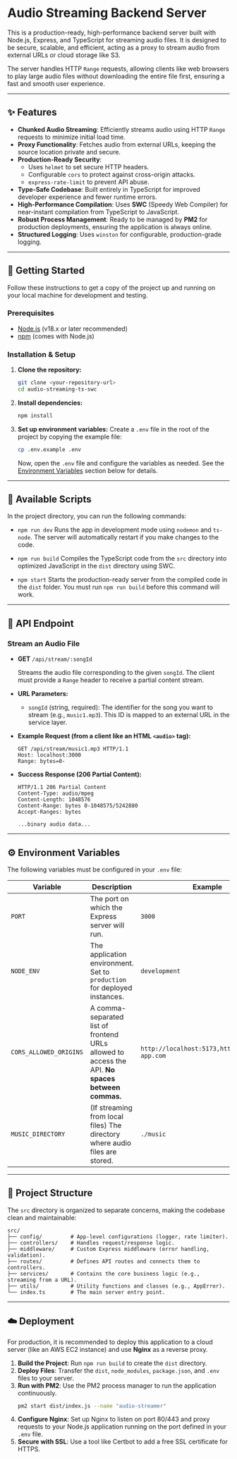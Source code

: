 # Audio Streaming Backend Server

This is a production-ready, high-performance backend server built with Node.js, Express, and TypeScript for streaming audio files. It is designed to be secure, scalable, and efficient, acting as a proxy to stream audio from external URLs or cloud storage like S3.

The server handles HTTP `Range` requests, allowing clients like web browsers to play large audio files without downloading the entire file first, ensuring a fast and smooth user experience.

---

## ✨ Features

-   **Chunked Audio Streaming**: Efficiently streams audio using HTTP `Range` requests to minimize initial load time.
-   **Proxy Functionality**: Fetches audio from external URLs, keeping the source location private and secure.
-   **Production-Ready Security**:
    -   Uses `helmet` to set secure HTTP headers.
    -   Configurable `cors` to protect against cross-origin attacks.
    -   `express-rate-limit` to prevent API abuse.
-   **Type-Safe Codebase**: Built entirely in TypeScript for improved developer experience and fewer runtime errors.
-   **High-Performance Compilation**: Uses **SWC** (Speedy Web Compiler) for near-instant compilation from TypeScript to JavaScript.
-   **Robust Process Management**: Ready to be managed by **PM2** for production deployments, ensuring the application is always online.
-   **Structured Logging**: Uses `winston` for configurable, production-grade logging.

---

## 🚀 Getting Started

Follow these instructions to get a copy of the project up and running on your local machine for development and testing.

### Prerequisites

-   [Node.js](https://nodejs.org/) (v18.x or later recommended)
-   [npm](https://www.npmjs.com/) (comes with Node.js)

### Installation & Setup

1.  **Clone the repository:**
    ```sh
    git clone <your-repository-url>
    cd audio-streaming-ts-swc
    ```

2.  **Install dependencies:**
    ```sh
    npm install
    ```

3.  **Set up environment variables:**
    Create a `.env` file in the root of the project by copying the example file:
    ```sh
    cp .env.example .env
    ```
    Now, open the `.env` file and configure the variables as needed. See the [Environment Variables](#-environment-variables) section below for details.

---

## 📜 Available Scripts

In the project directory, you can run the following commands:

-   `npm run dev`
    Runs the app in development mode using `nodemon` and `ts-node`. The server will automatically restart if you make changes to the code.

-   `npm run build`
    Compiles the TypeScript code from the `src` directory into optimized JavaScript in the `dist` directory using SWC.

-   `npm start`
    Starts the production-ready server from the compiled code in the `dist` folder. You must run `npm run build` before this command will work.

---

## 📡 API Endpoint

### Stream an Audio File

-   **GET** `/api/stream/:songId`

    Streams the audio file corresponding to the given `songId`. The client must provide a `Range` header to receive a partial content stream.

-   **URL Parameters:**
    -   `songId` (string, required): The identifier for the song you want to stream (e.g., `music1.mp3`). This ID is mapped to an external URL in the service layer.

-   **Example Request (from a client like an HTML `<audio>` tag):**
    ```
    GET /api/stream/music1.mp3 HTTP/1.1
    Host: localhost:3000
    Range: bytes=0-
    ```

-   **Success Response (206 Partial Content):**
    ```
    HTTP/1.1 206 Partial Content
    Content-Type: audio/mpeg
    Content-Length: 1048576
    Content-Range: bytes 0-1048575/5242880
    Accept-Ranges: bytes

    ...binary audio data...
    ```

---

## ⚙️ Environment Variables

The following variables must be configured in your `.env` file:

| Variable                | Description                                                                                             | Example                                                            |
| ----------------------- | ------------------------------------------------------------------------------------------------------- | ------------------------------------------------------------------ |
| `PORT`                  | The port on which the Express server will run.                                                          | `3000`                                                             |
| `NODE_ENV`              | The application environment. Set to `production` for deployed instances.                                | `development`                                                      |
| `CORS_ALLOWED_ORIGINS`  | A comma-separated list of frontend URLs allowed to access the API. **No spaces between commas.** | `http://localhost:5173,https://www.my-app.com`                       |
| `MUSIC_DIRECTORY`       | (If streaming from local files) The directory where audio files are stored.                             | `./music`                                                          |

---

## 📁 Project Structure

The `src` directory is organized to separate concerns, making the codebase clean and maintainable:

```
src/
├── config/         # App-level configurations (logger, rate limiter).
├── controllers/    # Handles request/response logic.
├── middleware/     # Custom Express middleware (error handling, validation).
├── routes/         # Defines API routes and connects them to controllers.
├── services/       # Contains the core business logic (e.g., streaming from a URL).
├── utils/          # Utility functions and classes (e.g., AppError).
└── index.ts        # The main server entry point.
```

---

## ☁️ Deployment

For production, it is recommended to deploy this application to a cloud server (like an AWS EC2 instance) and use **Nginx** as a reverse proxy.

1.  **Build the Project**: Run `npm run build` to create the `dist` directory.
2.  **Deploy Files**: Transfer the `dist`, `node_modules`, `package.json`, and `.env` files to your server.
3.  **Run with PM2**: Use the PM2 process manager to run the application continuously.
    ```sh
    pm2 start dist/index.js --name "audio-streamer"
    ```
4.  **Configure Nginx**: Set up Nginx to listen on port 80/443 and proxy requests to your Node.js application running on the port defined in your `.env` file.
5.  **Secure with SSL**: Use a tool like Certbot to add a free SSL certificate for HTTPS.
